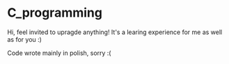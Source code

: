 # C_programming
Hi, feel invited to upragde anything! It's a learing experience for me as well as for you :)

Code wrote mainly in polish, sorry :(
